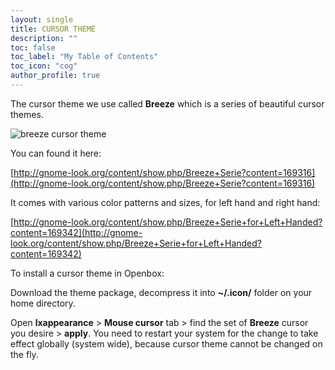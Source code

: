 ```yaml
---
layout: single
title: CURSOR THEME
description: ""
toc: false
toc_label: "My Table of Contents"
toc_icon: "cog"
author_profile: true
---
```


The cursor theme we use called **Breeze** which is a series of beautiful cursor themes.

![breeze cursor theme]({{site.baseurl}}/images/mousebreezegif.gif)

You can found it here:

[http://gnome-look.org/content/show.php/Breeze+Serie?content=169316](http://gnome-look.org/content/show.php/Breeze+Serie?content=169316)

It comes with various color patterns and sizes, for left hand and right hand:

[http://gnome-look.org/content/show.php/Breeze+Serie+for+Left+Handed?content=169342](http://gnome-look.org/content/show.php/Breeze+Serie+for+Left+Handed?content=169342)

To install a cursor theme in Openbox:

Download the theme package, decompress it into **~/.icon/** folder on your home directory.

Open **lxappearance** > **Mouse cursor** tab > find the set of **Breeze** cursor you desire > **apply**. You need to restart your system for the change to take effect globally (system wide), because cursor theme cannot be changed on the fly.
